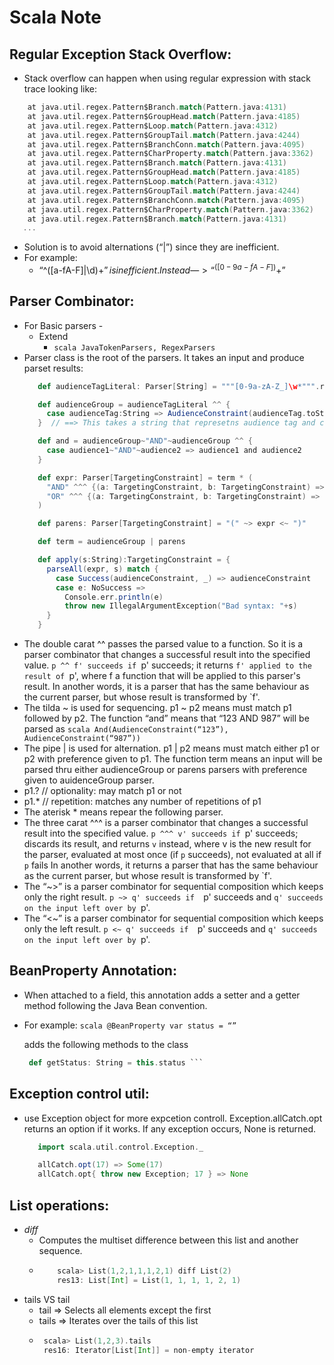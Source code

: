 # Scala Note

## Regular Exception Stack Overflow:

+ Stack overflow can happen when using regular expression with stack trace looking like:
```scala
	at java.util.regex.Pattern$Branch.match(Pattern.java:4131)
	at java.util.regex.Pattern$GroupHead.match(Pattern.java:4185)
	at java.util.regex.Pattern$Loop.match(Pattern.java:4312)
	at java.util.regex.Pattern$GroupTail.match(Pattern.java:4244)
	at java.util.regex.Pattern$BranchConn.match(Pattern.java:4095)
	at java.util.regex.Pattern$CharProperty.match(Pattern.java:3362)
	at java.util.regex.Pattern$Branch.match(Pattern.java:4131)
	at java.util.regex.Pattern$GroupHead.match(Pattern.java:4185)
	at java.util.regex.Pattern$Loop.match(Pattern.java:4312)
	at java.util.regex.Pattern$GroupTail.match(Pattern.java:4244)
	at java.util.regex.Pattern$BranchConn.match(Pattern.java:4095)
	at java.util.regex.Pattern$CharProperty.match(Pattern.java:3362)
	at java.util.regex.Pattern$Branch.match(Pattern.java:4131)
   ...
```
+ Solution is to avoid alternations (“|”) since they are inefficient. 
+ For example:
   + “^([a-fA-F]|\d)+$” is inefficient. Instead —> “^([0-9a-fA-F])+$” 

## Parser Combinator:

+ For Basic parsers - 
   + Extend 
      + ```scala JavaTokenParsers, RegexParsers ```
+ Parser class is the root of the parsers. It takes an input and produce parset results:
  ```scala   
     def audienceTagLiteral: Parser[String] = """[0-9a-zA-Z_]\w*""".r // This takes a string of chars and numbers

     def audienceGroup = audienceTagLiteral ^^ {
       case audienceTag:String => AudienceConstraint(audienceTag.toString) 
     }  // ==> This takes a string that represetns audience tag and constructs an AudienceConstraint class with it.

     def and = audienceGroup~"AND"~audienceGroup ^^ {
       case audience1~"AND"~audience2 => audience1 and audience2
     }

     def expr: Parser[TargetingConstraint] = term * (
       "AND" ^^^ {(a: TargetingConstraint, b: TargetingConstraint) => a and b} |
       "OR" ^^^ {(a: TargetingConstraint, b: TargetingConstraint) => a or b}
     )

     def parens: Parser[TargetingConstraint] = "(" ~> expr <~ ")"

     def term = audienceGroup | parens

     def apply(s:String):TargetingConstraint = {
       parseAll(expr, s) match {
         case Success(audienceConstraint, _) => audienceConstraint
         case e: NoSuccess =>
           Console.err.println(e)
           throw new IllegalArgumentException("Bad syntax: "+s)
       }
     }     
   ```
+ The double carat ^^ passes the parsed value to a function. So it is a parser combinator that changes a successful 
  result into the specified value. `p ^^ f' succeeds if `p' succeeds; it returns `f' applied to the result of `p', 
  where f a function that will be applied to this parser's result. In another words, it is a parser that has the same 
  behaviour as the current parser, but whose result is transformed by `f'.
+ The tilda ~ is used for sequencing. p1 ~ p2 means must match p1 followed by p2. The function “and” means that
  “123 AND 987” will be parsed as ```scala And(AudienceConstraint(“123”), AudienceConstraint(“987”)) ```
+ The pipe | is used for alternation. p1 | p2 means must match either p1 or p2 with preference given to p1. The function
  term means an input will be parsed thru either audienceGroup or parens parsers with preference given to auidenceGroup 
  parser.
+ p1.?    // optionality: may match p1 or not
+ p1.*    // repetition: matches any number of repetitions of p1
+ The aterisk * means repear the following parser. 
+ The three carat ^^^ is a parser combinator that changes a successful result into the specified value. 
  `p ^^^ v' succeeds if `p' succeeds; discards its result, and returns `v` instead, where v is the new result for the 
  parser, evaluated at most once (if `p` succeeds), not evaluated at all if `p` fails In another words, it returns 
  a parser that has the same behaviour as the current parser, but whose result is transformed by `f'.
+ The “~>” is a parser combinator for sequential composition which keeps only the right result. `p ~> q' succeeds if 
  `p' succeeds and `q' succeeds on the input left over by `p'. 
+ The “<~” is a parser combinator for sequential composition which keeps only the left result. `p <~ q' succeeds if 
  `p' succeeds and `q' succeeds on the input left over by `p'.

## BeanProperty Annotation:

+ When attached to a field, this annotation adds a setter and a getter method following the Java Bean convention.
+ For example:
  ```scala @BeanProperty var status = “”```

   adds the following methods to the class

  ```scala def setStatus(s: String) { this.status = s }
   def getStatus: String = this.status ```

## Exception control util:

+ use Exception object for more expcetion controll. Exception.allCatch.opt returns an option if it works. 
  If any exception occurs, None is returned.

   ```scala 
      import scala.util.control.Exception._

      allCatch.opt(17) => Some(17)
      allCatch.opt{ throw new Exception; 17 } => None
   ```

## List operations:

+ _diff_
   + Computes the multiset difference between this list and another sequence.
   + ```scala 
         scala> List(1,2,1,1,1,2,1) diff List(2)
         res13: List[Int] = List(1, 1, 1, 1, 2, 1)
      ```
+ tails VS tail 
   + tail => Selects all elements except the first
   + tails => Iterates over the tails of this list
   + ```scala 
      scala> List(1,2,3).tails
      res16: Iterator[List[Int]] = non-empty iterator
     ```
